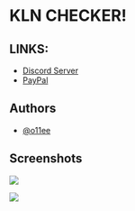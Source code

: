 
# KLN CHECKER!





## LINKS:

 - [Discord Server](https://discord.gg/eSmm3dTW)
 - [PayPal](https://paypal.me/275n)



 


## Authors

- [@o11ee](https://www.github.com/o11ee)




## Screenshots

![](https://media.giphy.com/media/v1.Y2lkPTc5MGI3NjExemt4NnNuaWh1aW5lbHNyYjhzNDNzNmZ1NGptdXBtd3ViYXV1MHpzMyZlcD12MV9pbnRlcm5hbF9naWZfYnlfaWQmY3Q9Zw/4fOG8cj5qB2Nf4s4CD/giphy-downsized-large.gif)


![](https://cdn.discordapp.com/attachments/1012455609561526285/1124031877016195132/image.png)
